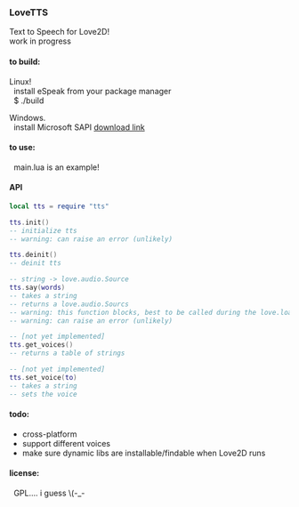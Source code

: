 ### LoveTTS  

Text to Speech for Love2D!  
work in progress  

#### to build:  
Linux!  
&nbsp;&nbsp;install eSpeak from your package manager  
&nbsp;&nbsp;$ ./build  

Windows.  
&nbsp;&nbsp;install Microsoft SAPI [download link](https://download.microsoft.com/download/B/4/3/B4314928-7B71-4336-9DE7-6FA4CF00B7B3/SpeechSDK51.exe)  

#### to use:  
&nbsp;&nbsp;main.lua is an example!  

#### API  
```lua
local tts = require "tts"

tts.init()
-- initialize tts
-- warning: can raise an error (unlikely)

tts.deinit()
-- deinit tts

-- string -> love.audio.Source
tts.say(words)
-- takes a string
-- returns a love.audio.Sourcs
-- warning: this function blocks, best to be called during the love.load function
-- warning: can raise an error (unlikely)

-- [not yet implemented]
tts.get_voices()
-- returns a table of strings

-- [not yet implemented]
tts.set_voice(to)
-- takes a string
-- sets the voice
```

#### todo:  
+ cross-platform  
+ support different voices  
+ make sure dynamic libs are installable/findable when Love2D runs  

#### license:  
&nbsp;&nbsp;GPL.... i guess \\(-_-
